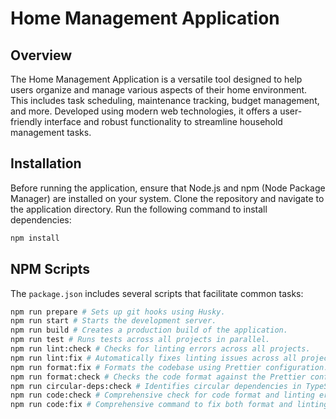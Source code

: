 # Home Management Application
## Overview

The Home Management Application is a versatile tool designed to help users organize and manage various aspects of their home environment. This includes task scheduling, maintenance tracking, budget management, and more. Developed using modern web technologies, it offers a user-friendly interface and robust functionality to streamline household management tasks.

## Installation

Before running the application, ensure that Node.js and npm (Node Package Manager) are installed on your system. Clone the repository and navigate to the application directory. Run the following command to install dependencies:

```bash
npm install
```

## NPM Scripts

The `package.json` includes several scripts that facilitate common tasks:

```bash
npm run prepare # Sets up git hooks using Husky.
npm run start # Starts the development server.
npm run build # Creates a production build of the application.
npm run test # Runs tests across all projects in parallel.
npm run lint:check # Checks for linting errors across all projects.
npm run lint:fix # Automatically fixes linting issues across all projects.
npm run format:fix # Formats the codebase using Prettier configuration.
npm run format:check # Checks the code format against the Prettier configuration.
npm run circular-deps:check # Identifies circular dependencies in TypeScript files.
npm run code:check # Comprehensive check for code format and linting errors.
npm run code:fix # Comprehensive command to fix both format and linting issues.
```